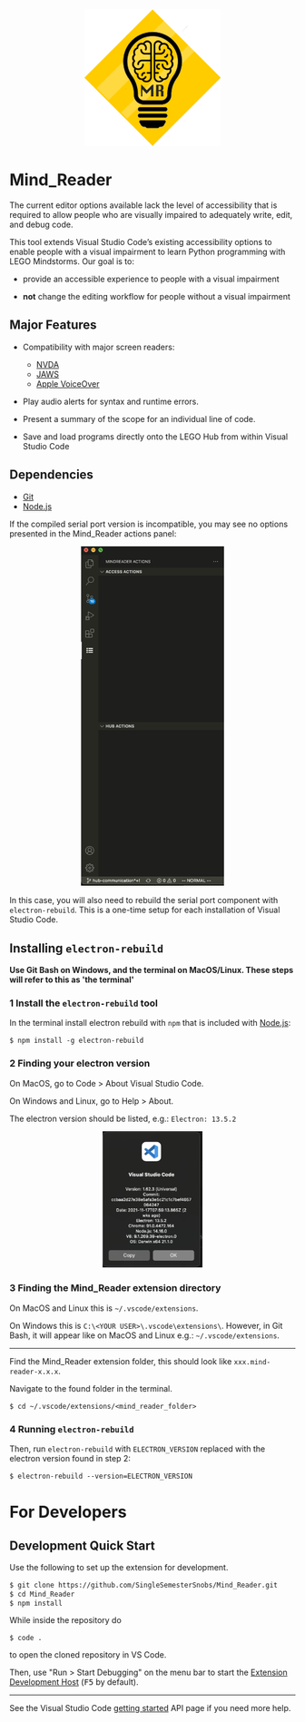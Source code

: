 <!-- header with logo -->
<p align="center">
<img alt="Mind Reader Logo" src="media/logo.png"></img>
</p>

<h1>Mind_Reader</h1>

<!-- overview description -->

The current editor options available lack the level of accessibility that is
required to allow people who are visually impaired to adequately write, edit,
and debug code. 

This tool extends Visual Studio Code’s existing
accessibility options to enable people with a visual impairment to learn
Python programming with LEGO Mindstorms. Our goal is to:

- provide an accessible experience to people with a visual impairment

- **not** change the editing workflow for people without a visual impairment

## Major Features

- Compatibility with major screen readers:

    - [NVDA](https://www.nvaccess.org/)
    - [JAWS](https://www.freedomscientific.com/products/software/jaws/)
    - [Apple VoiceOver](https://support.apple.com/guide/voiceover-guide/welcome/web/)

<!-- TODO: still need this -->
- Play audio alerts for syntax and runtime errors.

- Present a summary of the scope for an individual line of code.

- Save and load programs directly onto the LEGO Hub from within Visual Studio Code

## Dependencies
- [Git](https://git-scm.com/)
- [Node.js](https://nodejs.org/en/)

If the compiled serial port version is incompatible, you may see no options presented in the Mind_Reader actions panel:

<p align="center">
<img width="50%" height="50%" alt="mind reader actions panel with no items:" src="media/missing_actions.png"></img>
</p>

In this case, you will also need to rebuild the serial port component with `electron-rebuild`. This is a one-time setup
for each installation of Visual Studio Code.

## Installing `electron-rebuild`
**Use Git Bash on Windows, and the terminal on MacOS/Linux. These steps will refer to this as 'the terminal'**

### 1 Install the `electron-rebuild` tool
In the terminal install electron rebuild with `npm` that is included with [Node.js](https://nodejs.org/en/):

```console
$ npm install -g electron-rebuild
```

### 2 Finding your electron version
On MacOS, go to Code > About Visual Studio Code.

On Windows and Linux, go to Help > About.

The electron version should be listed, e.g.: `Electron: 13.5.2`

<p align="center">
<img width="35%" height="35%" alt="vscode information" src="media/vscode_info.png"></img>
</p>

### 3 Finding the Mind_Reader extension directory
On MacOS and Linux this is `~/.vscode/extensions`.

On Windows this is `C:\<YOUR USER>\.vscode\extensions\`. However, in Git Bash, it will appear like on MacOS and Linux
e.g.: `~/.vscode/extensions`.

---

Find the Mind_Reader extension folder, this should look like `xxx.mind-reader-x.x.x`.

Navigate to the found folder in the terminal.

```console
$ cd ~/.vscode/extensions/<mind_reader_folder>
```

### 4 Running `electron-rebuild`

Then, run `electron-rebuild` with `ELECTRON_VERSION` replaced with the electron version found in step 2:

```console
$ electron-rebuild --version=ELECTRON_VERSION
```

# For Developers
## Development Quick Start
Use the following to set up the extension for development.

```console
$ git clone https://github.com/SingleSemesterSnobs/Mind_Reader.git
$ cd Mind_Reader
$ npm install
```

While inside the repository do

```console
$ code .
```

to open the cloned repository in VS Code.

Then, use "Run > Start Debugging" on the menu bar to start the [Extension
Development Host](https://code.visualstudio.com/api/advanced-topics/extension-host)
(<kbd>F5</kbd> by default).

---

See the Visual Studio Code [getting started](https://code.visualstudio.com/api/get-started/your-first-extension)
API page if you need more help.
